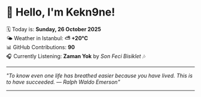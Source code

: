 # 👋 Hello, I'm Kekn9ne!

🗓️ Today is: **Sunday, 26 October 2025**  
🌤️ Weather in Istanbul: **⛅️  +20°C**  
📊 GitHub Contributions: **90**  
🎧 Currently Listening: **Zaman Yok** by *Son Feci Bisiklet* 🎶

---

_"To know even one life has breathed easier because you have lived. This is to have succeeded. — *Ralph Waldo Emerson*"_

---
